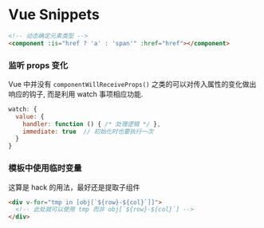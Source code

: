 # Vue Snippets

```html
<!-- 动态确定元素类型 -->
<component :is="href ? 'a' : 'span'" :href="href"></component>
```

### 监听 props 变化

Vue 中并没有 `componentWillReceiveProps()` 之类的可以对传入属性的变化做出响应的钩子, 而是利用 watch 事项相应功能.

```js
watch: {
  value: {
    handler: function () { /* 处理逻辑 */ },
    immediate: true  // 初始化时也要执行一次
  }
}
```

### 模板中使用临时变量

这算是 hack 的用法，最好还是提取子组件

```html
<div v-for="tmp in [obj[`${row}-${col}`]]">
  <!-- 此处就可以使用 tmp 而非 obj[`${row}-${col}`] -->
</div>
```



